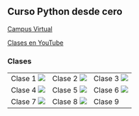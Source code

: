 ## Curso Python desde cero

[Campus Virtual](https://aulasvirtuales.bue.edu.ar)

[Clases en YouTube](https://www.youtube.com/playlist?list=PLR6qrffywxhB6FFTdb0Rm365aJ7lMU8eU)

### Clases

<table style="width:100%">
<tr>
<td>
Clase 1
<a href="https://youtu.be/dB1f7ZvfA3Q">
<img src="http://i3.ytimg.com/vi/dB1f7ZvfA3Q/maxresdefault.jpg">
</a>
</td>
<td>
Clase 2
<a href="https://youtu.be/v3KOSvG9IVE">
<img src="http://i3.ytimg.com/vi/v3KOSvG9IVE/maxresdefault.jpg">
</a>
</td>
<td>
Clase 3
<a href="https://youtu.be/_ynoniewVlM">
<img src="http://i3.ytimg.com/vi/_ynoniewVlM/maxresdefault.jpg">
</a>
</td>
</tr>
<tr>
<td>
Clase 4
<a href="https://youtu.be/RmsaiSpjv00">
<img src="http://i3.ytimg.com/vi/RmsaiSpjv00/maxresdefault.jpg">
</a>
</td>
<td>
Clase 5
<a href="https://youtu.be/kVclnmcTbq8">
<img src="http://i3.ytimg.com/vi/kVclnmcTbq8/maxresdefault.jpg">
</a>
</td>
<td>
Clase 6
<a href="https://youtu.be/cIjAR1hCJCg">
<img src="http://i3.ytimg.com/vi/cIjAR1hCJCg/maxresdefault.jpg">
</a>
</td>
</tr>
<tr>
<td>
Clase 7
<a href="https://youtu.be/cj2Vvq39o50">
<img src="http://i3.ytimg.com/vi/cj2Vvq39o50/maxresdefault.jpg">
</a>
</td>
<td>
Clase 8
<a href="https://youtu.be/https://youtu.be/numwdKe_h2s">
<img src="http://i3.ytimg.com/vi/numwdKe_h2s/maxresdefault.jpg">
</a>
</td>
<td>
Clase 9
<a href="">
<img src="">
</a>
</td>
</tr>
</table>

